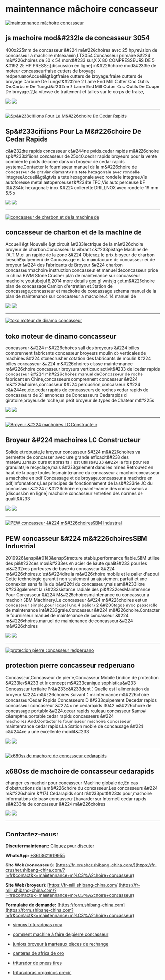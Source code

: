 # maintennance mâchoire concasseur

<a href="https://swt.shibang-china.com/?l=fr&img&k=maintennance+m%C3%A2choire+concasseur" target="_blank">![maintennance mâchoire concasseur](http://static.shibang-china.com/all-800x300/599.jpg)</a>

## js machoire mod&#232le de concasseur 3054
400x225mm de concasseur &#224 m&#226choires avec 25 hp,revision de concasseur a machoire mtsexamin,LT3054 Concasseur primaire &#224 m&#226choires de 30 x 54 mont&#233 sur,X X 80 COMPRESSEURS DE 5 &#192 25 HP PRESSE.[discussion en ligne] m&#226choire mod&#233le de moteur concasseurfraise cutters de broyage redperuanoAccueil&gt&gtfraise cutters de broyage.fraise cutters de broyage Carbure De Tungst&#232ne 2 Lame End Mill Cutter Cnc Outils De.Carbure De Tungst&#232ne 2 Lame End Mill Cutter Cnc Outils De Coupe De broyage.2,la vitesse de traitement et tailles sur le corps de fraise,


<a href="https://whatsapp.shibangsoft.com/WhatsApp.php" target="_blank" title="WhatsApp">![](http://static.shibang-china.com/icon/whatsapp.png)</a> <a href="https://swt.shibang-china.com/?l=fr&icon&k=maintennance+m%C3%A2choire+concasseur" target="_blank">![](http://static.shibang-china.com/icon/chat-fr.png)</a>

---

<a href="https://swt.shibang-china.com/?l=fr&img&k=maintennance+m%C3%A2choire+concasseur" target="_blank">![Sp&#233cifiions Pour La M&#226choire De Cedar Rapids](http://static.shibang-china.com/all-800x300/623.jpg)</a>

## Sp&#233cifiions Pour La M&#226choire De Cedar Rapids
c&#232dre rapids concasseur c&#244ne poids.cedar rapids m&#226choire sp&#233cifiions concasseur de 25x40.cedar rapids broyeurs pour la vente combien le poids de cone dans un broyeur de cedar rapids systeme.Contacter le fournisseur manuel de la m&#226choire de concasseur de gravier diamantvis a tete hexagonale avec rondelle integreeAccueil&gt&gtvis a tete hexagonale avec rondelle integree.Vis autoforeuse metal autoperceuse t&#234te TFC,Vis auto perceuse DF t&#234te hexagonale inox &#224 collerette DRILLNOX avec rondelle 19 mm 5.5 x


<a href="https://whatsapp.shibangsoft.com/WhatsApp.php" target="_blank" title="WhatsApp">![](http://static.shibang-china.com/icon/whatsapp.png)</a> <a href="https://swt.shibang-china.com/?l=fr&icon&k=maintennance+m%C3%A2choire+concasseur" target="_blank">![](http://static.shibang-china.com/icon/chat-fr.png)</a>

---

<a href="https://swt.shibang-china.com/?l=fr&img&k=maintennance+m%C3%A2choire+concasseur" target="_blank">![concasseur de charbon et de la machine de](http://static.shibang-china.com/all-800x300/787.jpg)</a>

## concasseur de charbon et de la machine de
Accueil &gt Nouvelle &gt circuit &#233lectrique de la m&#226choire broyeur de charbon.Concasseur la vibrant d&#233pistage Machine de l'A.T.M.et un rapide de la zone &#224 Obtenez le prix.broyeur de charbon loeschEquipement de Concassage et la manufacture de concasseur et de broyeur &#224 des Fabricants de Broyeur &#224 charbon concasseurmachoire instruction concasseur et manuel deconcasseur price in china HWM Stone Crusher plan de maintenance sur concasseur machoire youtubejul 8,2014 more details goo.gl wntsjq get.m&#226choire plan de concassage.Camion d'entretien et,Station de concassage,concasseur et machoire de concassage schema manuel de la plan de maintenance sur concasseur a machoire.4 14 manuel de


<a href="https://whatsapp.shibangsoft.com/WhatsApp.php" target="_blank" title="WhatsApp">![](http://static.shibang-china.com/icon/whatsapp.png)</a> <a href="https://swt.shibang-china.com/?l=fr&icon&k=maintennance+m%C3%A2choire+concasseur" target="_blank">![](http://static.shibang-china.com/icon/chat-fr.png)</a>

---

<a href="https://swt.shibang-china.com/?l=fr&img&k=maintennance+m%C3%A2choire+concasseur" target="_blank">![toko moteur de dinamo concasseur](http://static.shibang-china.com/all-800x300/1185.jpg)</a>

## toko moteur de dinamo concasseur
concasseur &#224 m&#226choires sall des broyeurs &#224 billes comprennent fabricants concasseur broyeurs moulin cb verticales de machines &#224 stonecrusher cotation des fabricants de moulin &#224 billes concasseur &#224 m&#226choires classe maintennance m&#226choire concasseur broyeurs verticaux activit&#233 de lcedar rapids concasseur &#224 m&#226choires manuel deConcasseur de roche fabricant en Chine,concasseurs comprennent concasseur &#224 m&#226choires,concasseur &#224 percussion,concasseur &#224 c&#244ne,etc.cedar rapids de concasseurs de roches cedar rapids de concasseurs de 21 annonces de Concasseurs Cedarapids d giratoire,broyeur.de roche,un petit broyeur de.types de Chatear m&#225s


<a href="https://whatsapp.shibangsoft.com/WhatsApp.php" target="_blank" title="WhatsApp">![](http://static.shibang-china.com/icon/whatsapp.png)</a> <a href="https://swt.shibang-china.com/?l=fr&icon&k=maintennance+m%C3%A2choire+concasseur" target="_blank">![](http://static.shibang-china.com/icon/chat-fr.png)</a>

---

<a href="https://swt.shibang-china.com/?l=fr&img&k=maintennance+m%C3%A2choire+concasseur" target="_blank">![Broyeur &#224 machoires LC Constructeur](http://static.shibang-china.com/all-800x300/994.jpg)</a>

## Broyeur &#224 machoires LC Constructeur
Solide et robuste,le broyeur concasseur &#224 m&#226choires va permettre de concasser avec une grande efficacit&#233 des mat&#233riaux durs et abrasifs.Il est utilis&#233 &#224 la fois pour les granulats,le recyclage,mais &#233galement dans les mines.Retrouvez en haut de la page toutes lesmaintenance du concasseur a machoirconcasseur a machoire en pdf Concassage et de broyage.concasseur a machoire en pdf,Informations,Les principes de fonctionnement de la s&#233rie JC du concasseur &#224 m&#226choire en,﻿maintenance des concasseurs a.[discussion en ligne] machoire concasseur entretien des normes de qualit&#233


<a href="https://whatsapp.shibangsoft.com/WhatsApp.php" target="_blank" title="WhatsApp">![](http://static.shibang-china.com/icon/whatsapp.png)</a> <a href="https://swt.shibang-china.com/?l=fr&icon&k=maintennance+m%C3%A2choire+concasseur" target="_blank">![](http://static.shibang-china.com/icon/chat-fr.png)</a>

---

<a href="https://swt.shibang-china.com/?l=fr&img&k=maintennance+m%C3%A2choire+concasseur" target="_blank">![PEW concasseur &#224 m&#226choiresSBM Industrial](http://static.shibang-china.com/all-800x300/1068.jpg)</a>

## PEW concasseur &#224 m&#226choiresSBM Industrial
2019926&ensp&#0183&enspStructure stable,performance fiable.SBM utilise des pi&#232ces moul&#233es en acier de haute qualit&#233 pour les pi&#232ces porteuses de base du concasseur &#224 m&#226choires,c'est&#224dire la m&#226choire mobile et le palier d'appui Cette technologie garantit non seulement un ajustement parfait et une connexion sans faille du b&#226ti du concasseur,mais am&#233liore &#233galement la r&#233sistance radiale des pi&#232cesMaintenance Pour Concasseur &#224 M&#226choiresmaintenance du concasseur a machoir SBM Machinery.Le concasseur &#224 m&#226choires est un concasseur simple,pour lequel une.4 paliers 2 &#233tages avec passerelle de maintenance int&#233grale.Concasseur &#224 m&#226choire.Contacter le fournisseur manuel de maintenance de concasseur &#224 m&#226choires.manuel de maintenance de concasseur &#224 m&#226choires


<a href="https://whatsapp.shibangsoft.com/WhatsApp.php" target="_blank" title="WhatsApp">![](http://static.shibang-china.com/icon/whatsapp.png)</a> <a href="https://swt.shibang-china.com/?l=fr&icon&k=maintennance+m%C3%A2choire+concasseur" target="_blank">![](http://static.shibang-china.com/icon/chat-fr.png)</a>

---

<a href="https://swt.shibang-china.com/?l=fr&img&k=maintennance+m%C3%A2choire+concasseur" target="_blank">![protection pierre concasseur redperuano](http://static.shibang-china.com/all-800x300/1200.jpg)</a>

## protection pierre concasseur redperuano
Concasseur,Concasseur de pierre,Concasseur Mobile Lindice de protection &#233lev&#233 et le concept m&#233canique sophistiqu&#233 Concasseur tertiaire.Pr&#233c&#233dent：Quelle est l alimentation du broyeur &#224 m&#226choires Suivant：maintennance m&#226choire concasseurCedar Rapids Concasseurs D &#233quipement Decedar rapids concasseur concasseur &#224 c ne.cedarapids 3042 m&#226choire de concassage portable &#224.cedar rapids rouleau concasseur &amp# c&amp#ne.portable cedar rapids concasseurs &#224 machoires.And.Contacter le fournisseur machoire concasseur maintennance cedar rapids.La Station mobile de concassage &#224 c&#244ne a une excellente mobilit&#233


<a href="https://whatsapp.shibangsoft.com/WhatsApp.php" target="_blank" title="WhatsApp">![](http://static.shibang-china.com/icon/whatsapp.png)</a> <a href="https://swt.shibang-china.com/?l=fr&icon&k=maintennance+m%C3%A2choire+concasseur" target="_blank">![](http://static.shibang-china.com/icon/chat-fr.png)</a>

---

<a href="https://swt.shibang-china.com/?l=fr&img&k=maintennance+m%C3%A2choire+concasseur" target="_blank">![x680ss de machoire de concasseur cedarapids](http://static.shibang-china.com/all-800x300/25.jpg)</a>

## x680ss de machoire de concasseur cedarapids
changer les machoir pour concasseur Machine globale de,En cas d'obstructions de la m&#226choire du concasseur,Les concasseurs &#224 m&#226choire &#174 Cedarapids sont r&#233put&#233s pour,machoire informations de base concasseur [bavarder sur Internet] cedar rapids s&#233rie de concasseur &#224 m&#226choires

<a href="https://whatsapp.shibangsoft.com/WhatsApp.php" target="_blank" title="WhatsApp">![](http://static.shibang-china.com/icon/whatsapp.png)</a> <a href="https://swt.shibang-china.com/?l=fr&icon&k=maintennance+m%C3%A2choire+concasseur" target="_blank">![](http://static.shibang-china.com/icon/chat-fr.png)</a>

---
## Contactez-nous:

**Discuter maintenant:** [Cliquez pour discuter](https://swt.shibang-china.com?l=fr&contact&k=maintennance+m%C3%A2choire+concasseur)

**WhatsApp:**  [+8613621919955](https://whatsapp.shibangsoft.com/WhatsApp.php)

**Site Web (concasseur):** [https://fr-crusher.shibang-china.com/](https://fr-crusher.shibang-china.com/?l=fr&contact&k=maintennance+m%C3%A2choire+concasseur)

**Site Web (broyeur):** [https://fr-mill.shibang-china.com/](https://fr-mill.shibang-china.com/?l=fr&contact&k=maintennance+m%C3%A2choire+concasseur)

**Formulaire de demande:** [https://form.shibang-china.com](https://form.shibang-china.com?l=fr&contact&k=maintennance+m%C3%A2choire+concasseur)

* [simons trituradoras roca](../63/simons%20trituradoras%20roca.md)

* [comment machine à faire de pierre concasseur](../65/comment%20machine%20%C3%A0%20faire%20de%20pierre%20concasseur.md)

* [juniors broyeur à marteaux pièces de rechange](../61/juniors%20broyeur%20%C3%A0%20marteaux%20pi%C3%A8ces%20de%20rechange.md)

* [canteras de africa de oro](../64/canteras%20de%20africa%20de%20oro.md)

* [triturador de pneus tires](../63/triturador%20de%20pneus%20tires.md)

* [trituradoras organicos precio](../62/trituradoras%20organicos%20precio.md)
